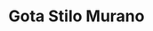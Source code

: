 ---
title: Gota Stilo Murano
date: 
draft: false

# descripcion
description : Conjunto de cadena y dije en resina y plata 925. Largo cadena 40,45 o 50 cm a elección.

materials: Plata 925

color: 

dimensions: Dije- Largo 4,00 cm, ancho 1,90 cm

code: 06-26-1044

type: "Conjuntos"

categories: []

price: $6.600,00

price_eftvo: $5.610,00

# Images
# first image will be shown in the product page
images:
  # - image: "images/path_to_image"
  # La ubicacion de las imagenes es imagenes/Conjuntos/Conjuntos.Cadena y Dije/06-26-1044-gota-stilo-murano
  - image: "./images/conjuntos/cadena_y_dije/06-26-1044-gota-stilo-murano_a.jpg"
  - image: "./images/conjuntos/cadena_y_dije/06-26-1044-gota-stilo-murano_b.jpg"
---